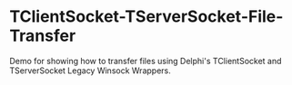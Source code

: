 # TClientSocket-TServerSocket-File-Transfer
Demo for showing how to transfer files using Delphi's TClientSocket and TServerSocket Legacy Winsock Wrappers.
